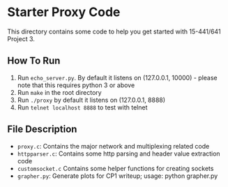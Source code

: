 # Starter Proxy Code

This directory contains some code to help you get started
with 15-441/641 Project 3.

## How To Run

  1. Run `echo_server.py`. By default it listens on (127.0.0.1, 10000) - please note that this requires python 3 or above
  2. Run `make` in the root directory
  3. Run `./proxy` by default it listens on (127.0.0.1, 8888)
  4. Run `telnet localhost 8888` to test with telnet

## File Description

  - `proxy.c`: Contains the major network and multiplexing related code
  - `httpparser.c`: Contains some http parsing and header value extraction code
  - `customsocket.c` Contains some helper functions for creating sockets
  - `grapher.py`: Generate plots for CP1 writeup; usage: python grapher.py <netsim log> <proxy1 log> <proxy2 log>